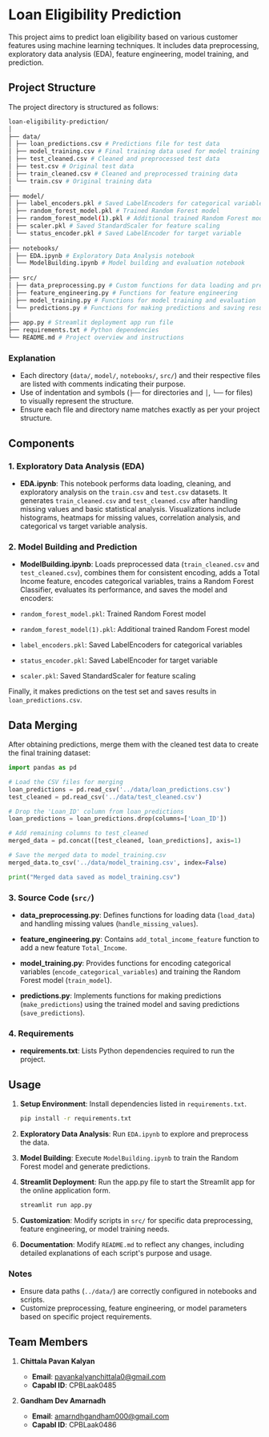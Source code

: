 # Loan Eligibility Prediction

This project aims to predict loan eligibility based on various customer features using machine learning techniques. It includes data preprocessing, exploratory data analysis (EDA), feature engineering, model training, and prediction.

## Project Structure

The project directory is structured as follows:



```bash
loan-eligibility-prediction/
│
├── data/
│ ├── loan_predictions.csv # Predictions file for test data
│ ├── model_training.csv # Final training data used for model training
│ ├── test_cleaned.csv # Cleaned and preprocessed test data
│ ├── test.csv # Original test data
│ ├── train_cleaned.csv # Cleaned and preprocessed training data
│ └── train.csv # Original training data
│
├── model/
│ ├── label_encoders.pkl # Saved LabelEncoders for categorical variables
│ ├── random_forest_model.pkl # Trained Random Forest model
│ ├── random_forest_model(1).pkl # Additional trained Random Forest model
│ ├── scaler.pkl # Saved StandardScaler for feature scaling
│ └── status_encoder.pkl # Saved LabelEncoder for target variable
│
├── notebooks/
│ ├── EDA.ipynb # Exploratory Data Analysis notebook
│ └── ModelBuilding.ipynb # Model building and evaluation notebook
│
├── src/
│ ├── data_preprocessing.py # Custom functions for data loading and preprocessing
│ ├── feature_engineering.py # Functions for feature engineering
│ ├── model_training.py # Functions for model training and evaluation
│ └── predictions.py # Functions for making predictions and saving results
│
├── app.py # Streamlit deployment app run file
├── requirements.txt # Python dependencies
└── README.md # Project overview and instructions
```

### Explanation
- Each directory (`data/`, `model/`, `notebooks/`, `src/`) and their respective files are listed with comments indicating their purpose.
- Use of indentation and symbols (`├──` for directories and `│`, `└──` for files) to visually represent the structure.
- Ensure each file and directory name matches exactly as per your project structure.

## Components

### 1. Exploratory Data Analysis (EDA)

- **EDA.ipynb**: This notebook performs data loading, cleaning, and exploratory analysis on the `train.csv` and `test.csv` datasets. It generates `train_cleaned.csv` and `test_cleaned.csv` after handling missing values and basic statistical analysis. Visualizations include histograms, heatmaps for missing values, correlation analysis, and categorical vs target variable analysis.

### 2. Model Building and Prediction

- **ModelBuilding.ipynb**: Loads preprocessed data (`train_cleaned.csv` and `test_cleaned.csv`), combines them for consistent encoding, adds a Total Income feature, encodes categorical variables, trains a Random Forest Classifier, evaluates its performance, and saves the model and encoders:

- `random_forest_model.pkl`: Trained Random Forest model
- `random_forest_model(1).pkl`: Additional trained Random Forest model
- `label_encoders.pkl`: Saved LabelEncoders for categorical variables
- `status_encoder.pkl`: Saved LabelEncoder for target variable
- `scaler.pkl`: Saved StandardScaler for feature scaling

Finally, it makes predictions on the test set and saves results in `loan_predictions.csv`.

## Data Merging

After obtaining predictions, merge them with the cleaned test data to create the final training dataset:

```python
import pandas as pd

# Load the CSV files for merging
loan_predictions = pd.read_csv('../data/loan_predictions.csv')
test_cleaned = pd.read_csv('../data/test_cleaned.csv')

# Drop the 'Loan_ID' column from loan_predictions
loan_predictions = loan_predictions.drop(columns=['Loan_ID'])

# Add remaining columns to test_cleaned
merged_data = pd.concat([test_cleaned, loan_predictions], axis=1)

# Save the merged data to model_training.csv
merged_data.to_csv('../data/model_training.csv', index=False)

print("Merged data saved as model_training.csv")

```

### 3. Source Code (`src/`)

- **data_preprocessing.py**: Defines functions for loading data (`load_data`) and handling missing values (`handle_missing_values`).

- **feature_engineering.py**: Contains `add_total_income_feature` function to add a new feature `Total_Income`.

- **model_training.py**: Provides functions for encoding categorical variables (`encode_categorical_variables`) and training the Random Forest model (`train_model`).

- **predictions.py**: Implements functions for making predictions (`make_predictions`) using the trained model and saving predictions (`save_predictions`).

### 4. Requirements

- **requirements.txt**: Lists Python dependencies required to run the project.

## Usage

1. **Setup Environment**: Install dependencies listed in `requirements.txt`.

   ```bash
   pip install -r requirements.txt

2. **Exploratory Data Analysis**: Run `EDA.ipynb` to explore and preprocess the data.

3. **Model Building**: Execute `ModelBuilding.ipynb` to train the Random Forest model and generate predictions.

4. **Streamlit Deployment**: Run the app.py file to start the Streamlit app for the online application form.

   ```bash
   streamlit run app.py
   ```

6. **Customization**: Modify scripts in `src/` for specific data preprocessing, feature engineering, or model training needs.

7. **Documentation**: Modify `README.md` to reflect any changes, including detailed explanations of each script's purpose and usage.

### Notes
- Ensure data paths (`../data/`) are correctly configured in notebooks and scripts.
- Customize preprocessing, feature engineering, or model parameters based on specific project requirements.

## Team Members

1. **Chittala Pavan Kalyan**
   - **Email**: pavankalyanchittala0@gmail.com
   - **Capabl ID**: CPBLaak0485

2. **Gandham Dev Amarnadh**
   - **Email**: amarndhgandham000@gmail.com
   - **Capabl ID**: CPBLaak0486
